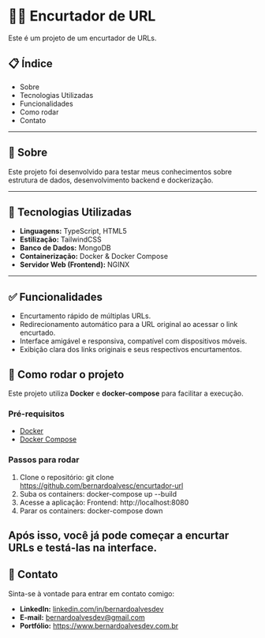 # 🔗🐋 Encurtador de URL

Este é um projeto de um encurtador de URLs.

## 📋 Índice

- Sobre
- Tecnologias Utilizadas
- Funcionalidades
- Como rodar
- Contato

---

## 🧐 Sobre

Este projeto foi desenvolvido para testar meus conhecimentos sobre estrutura de dados, desenvolvimento backend e dockerização.

---

## 🚀 Tecnologias Utilizadas

- **Linguagens:** TypeScript, HTML5
- **Estilização:** TailwindCSS
- **Banco de Dados:** MongoDB
- **Containerização:** Docker & Docker Compose
- **Servidor Web (Frontend):** NGINX

---

## ✅ Funcionalidades

- Encurtamento rápido de múltiplas URLs.
- Redirecionamento automático para a URL original ao acessar o link encurtado.
- Interface amigável e responsiva, compatível com dispositivos móveis.
- Exibição clara dos links originais e seus respectivos encurtamentos.

## 🔧 Como rodar o projeto

Este projeto utiliza **Docker** e **docker-compose** para facilitar a execução.

### Pré-requisitos

- [Docker](https://www.docker.com/)
- [Docker Compose](https://docs.docker.com/compose/)

### Passos para rodar

1. Clone o repositório: git clone https://github.com/bernardoalvesc/encurtador-url
2. Suba os containers: docker-compose up --build
3. Acesse a aplicação: Frontend: http://localhost:8080
4. Parar os containers: docker-compose down

Após isso, você já pode começar a encurtar URLs e testá-las na interface.
---

## 👤 Contato
Sinta-se à vontade para entrar em contato comigo:

- **LinkedIn:** [linkedin.com/in/bernardoalvesdev](https://linkedin.com/in/bernardoalvesdev)
- **E-mail:** bernardoalvesdev@gmail.com
- **Portfólio:** https://www.bernardoalvesdev.com.br
